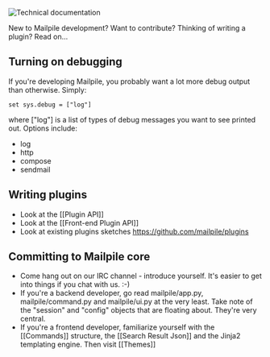 ![Technical documentation](https://github.com/pagekite/Mailpile/wiki/images/page-technical.png)

New to Mailpile development? Want to contribute? Thinking of writing a plugin?
Read on...


## Turning on debugging

If you're developing Mailpile, you probably want a lot more debug output than
otherwise. Simply:

`set sys.debug = ["log"]`

where ["log"] is a list of types of debug messages you want to see printed out. Options include:

* log
* http
* compose
* sendmail

## Writing plugins
* Look at the [[Plugin API]]
* Look at the [[Front-end Plugin API]]
* Look at existing plugins sketches https://github.com/mailpile/plugins

## Committing to Mailpile core

* Come hang out on our IRC channel - introduce yourself. It's easier to get
  into things if you chat with us. :-)
* If you're a backend developer, go read mailpile/app.py, mailpile/command.py
  and mailpile/ui.py at the very least. Take note of the "session" and
  "config" objects that are floating about. They're very central.
* If you're a frontend developer, familiarize yourself with the
  [[Commands]] structure, the [[Search Result Json]] and the Jinja2
  templating engine. Then visit [[Themes]]
